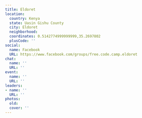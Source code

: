 ```yaml
---
title: Eldoret
location:
  country: Kenya
  state: Uasin Gishu County
  city: Eldoret
  neighborhood: 
  coordinates: 0.5142774999999999,35.2697802
  plusCode: ''
social:
  name: Facebook
  URL: https://www.facebook.com/groups/free.code.camp.eldoret
chat:
  name: ''
  URL: ''
event:
  name: ''
  URL: ''
leaders:
- name: ''
  URL: ''
photos:
  old: 
  cover: ''
---
```

